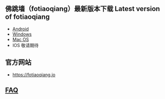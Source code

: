 
## 佛跳墙（fotiaoqiang）最新版本下载 Latest version of fotiaoqiang</a>
- <a href="https://github.com/getfotiaoqiang/download/releases/download/V2.2.5/v255_fotiaoqiang-v2.2.5.apk"> Android </a>
- <a href="https://github.com/getfotiaoqiang/download/releases/download/V2.2.5/v225_fotiaoqiang-2.2.5-Setup.exe"> Windows </a>
- <a href="https://github.com/getfotiaoqiang/download/releases/download/V2.3.0/v230-1_fotiaoqiang_darwin_amd64_install.dmg"> Mac OS </a>
- IOS 敬请期待

## 官方网站
- https://fotiaoqiang.io


## <a href="https://github.com/getfotiaoqiang/fotiaoqiang/wiki/FAQ">FAQ</a>
